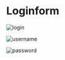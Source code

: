 # Loginform

![login](https://user-images.githubusercontent.com/113302968/189546797-ebefcca1-cb4b-4181-a9bf-f4ef7ffb871c.png)

![username](https://user-images.githubusercontent.com/113302968/189546804-b02bd892-ab64-44b1-8b0e-f0f09ded3a2c.png)

![password](https://user-images.githubusercontent.com/113302968/189546808-96b6d11b-4271-4f66-83ad-a510872192ee.png)
